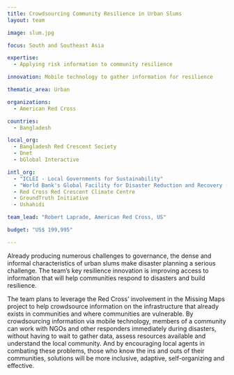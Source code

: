 ```yaml
---
title: Crowdsourcing Community Resilience in Urban Slums
layout: team

image: slum.jpg

focus: South and Southeast Asia

expertise:
  - Applying risk information to community resilience

innovation: Mobile technology to gather information for resilience

thematic_area: Urban

organizations:
  - American Red Cross

countries: 
  - Bangladesh

local_org: 
  - Bangladesh Red Crescent Society
  - Dnet
  - bGlobal Interactive

intl_org:
  - "ICLEI - Local Governments for Sustainability"
  - "World Bank's Global Facility for Disaster Reduction and Recovery (GFDRR)"
  - Red Cross Red Crescent Climate Centre
  - GroundTruth Initiative
  - Ushahidi

team_lead: "Robert Laprade, American Red Cross, US"

budget: "US$ 199,995"

---
```


Already producing numerous challenges to governance, the dense and informal characteristics of urban slums make disaster planning a serious challenge. The team’s key resilience innovation is improving access to information that will help communities respond to disasters and build resilience.

The team plans to leverage the Red Cross’ involvement in the Missing Maps project to help crowdsource information on the infrastructure that already exists in communities and where communities are vulnerable. By crowdsourcing information via mobile technology, members of a community can work with NGOs and other responders immediately during disasters, without having to wait to gather data, assess resources available and understand the local community.  And by encouraging local agents in combating these problems, those who know the ins and outs of their communities, solutions will be more inclusive, adaptive, self-organizing and effective.
